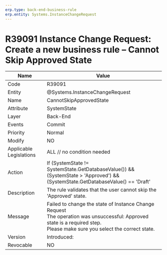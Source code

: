 ```yaml
---
erp.type: back-end-business-rule
erp.entity: Systems.InstanceChangeRequest
---
```


# R39091 Instance Change Request: Create a new business rule – Cannot Skip Approved State
| Name | Value |
| ---- | ----- |
| Code | R39091 |
| Entity | @Systems.InstanceChangeRequest |
| Name | CannotSkipApprovedState |
| Attribute | SystemState |
| Layer | Back-End |
| Events | Commit |
| Priority | Normal |
| Modify | NO |
| Applicable Legislations | ALL // no condition needed |
| Action | If (SystemState != SystemState.GetDatabaseValue()) && (SystemState > 'Approved') && <br> (SystemState.GetDatabaseValue() == 'Draft' || SystemState.GetDatabaseValue() == 'Submitted') <br> Validate that: <br> SystemState = 'Approved' |
| Description | The rule validates that the user cannot skip the 'Approved' state. |
| Message | Failed to change the state of Instance Change Request <br> The operation was unsuccessful: Approved state is a required step. <br> Please make sure you select the correct state. |
| Version | Introduced: |
| Revocable | NO |
